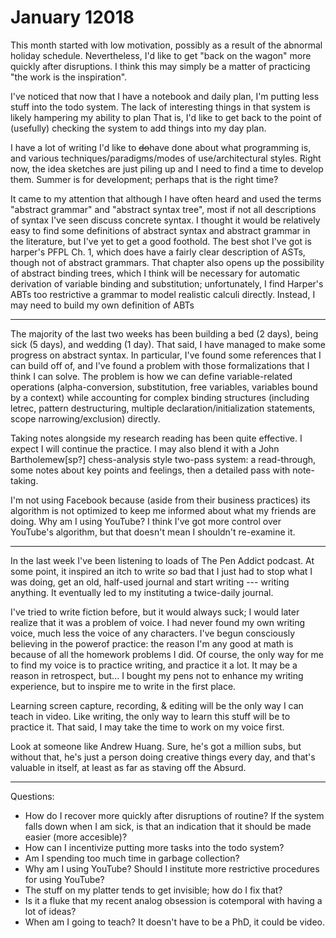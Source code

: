 # January 12018

This month started with low motivation, possibly as a result of the abnormal holiday schedule.
Nevertheless, I'd like to get "back on the wagon" more quickly after disruptions.
I think this may simply be a matter of practicing "the work is the inspiration".

I've noticed that now that I have a notebook and daily plan, I'm putting less stuff into the todo system.
The lack of interesting things in that system is likely hampering my ability to plan 
That is, I'd like to get back to the point of (usefully) checking the system to add things into my day plan.

I have a lot of writing I'd like to <del>do</del>have done about what programming is, and various techniques/paradigms/modes of use/architectural styles.
Right now, the idea sketches are just piling up and I need to find a time to develop them.
Summer is for development; perhaps that is the right time?

It came to my attention that although I have often heard and used the terms "abstract grammar" and "abstract syntax tree", most if not all descriptions of syntax I've seen discuss concrete syntax.
I thought it would be relatively easy to find some definitions of abstract syntax and abstract grammar in the literature, but I've yet to get a good foothold.
The best shot I've got is harper's PFPL Ch. 1, which does have a fairly clear description of ASTs, though not of abstract grammars.
That chapter also opens up the possibility of abstract binding trees, which I think will be necessary for automatic derivation of variable binding and substitution; unfortunately, I find Harper's ABTs too restrictive a grammar to model realistic calculi directly.
Instead, I may need to build my own definition of ABTs

---

The majority of the last two weeks has been building a bed (2 days), being sick (5 days), and wedding (1 day).
That said, I have managed to make some progress on abstract syntax.
In particular, I've found some references that I can build off of, and I've found a problem with those formalizations that I think I can solve.
The problem is how we can define variable-related operations (alpha-conversion, substitution, free variables, variables bound by a context) while accounting for complex binding structures (including letrec, pattern destructuring, multiple declaration/initialization statements, scope narrowing/exclusion) directly.

Taking notes alongside my research reading has been quite effective.
I expect I will continue the practice.
I may also blend it with a John Bartholemew[sp?] chess-analysis style two-pass system: a read-through, some notes about key points and feelings, then a detailed pass with note-taking.

I'm not using Facebook because (aside from their business practices) its algorithm is not optimized to keep me informed about what my friends are doing.
Why am I using YouTube?
I think I've got more control over YouTube's algorithm, but that doesn't mean I shouldn't re-examine it.

---

In the last week I've been listening to loads of The Pen Addict podcast.
At some point, it inspired an itch to write _so_ bad that I just had to stop what I was doing, get an old, half-used journal and start writing --- writing anything.
It eventually led to my instituting a twice-daily journal.

I've tried to write fiction before, but it would always suck;
I would later realize that it was a problem of voice.
I had never found my own writing voice, much less the voice of any characters.
I've begun consciously believing in the powerof practice: the reason I'm any good at math is because of all the homework problems I did.
Of course, the only way for me to find my voice is to practice writing, and practice it a lot.
It may be a reason in retrospect, but... I bought my pens not to enhance my writing experience, but to inspire me to write in the first place.

Learning screen capture, recording, & editing will be the only way I can teach in video.
Like writing, the only way to learn this stuff will be to practice it.
That said, I may take the time to work on my voice first.

Look at someone like Andrew Huang.
Sure, he's got a million subs, but without that, he's just a person doing creative things every day, and that's valuable in itself, at least as far as staving off the Absurd.

---

Questions:
  * How do I recover more quickly after disruptions of routine?
    If the system falls down when I am sick, is that an indication that it should be made easier (more accesible)?
  * How can I incentivize putting more tasks into the todo system?
  * Am I spending too much time in garbage collection?
  * Why am I using YouTube? Should I institute more restrictive procedures for using YouTube?
  * The stuff on my platter tends to get invisible; how do I fix that?
  * Is it a fluke that my recent analog obsession is cotemporal with having a lot of ideas?
  * When am I going to teach? It doesn't have to be a PhD, it could be video.